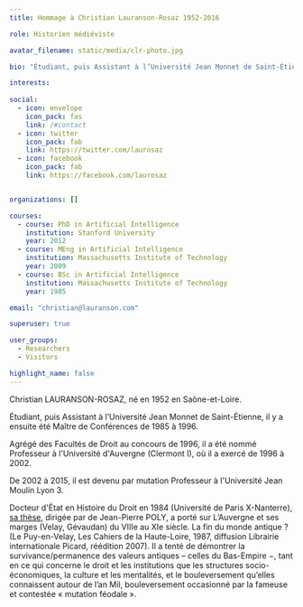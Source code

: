 ```yaml
---
title: Hommage à Christian Lauranson-Rosaz 1952-2016

role: Historien médiéviste

avatar_filename: static/media/clr-photo.jpg

bio: "Étudiant, puis Assistant à l’Université Jean Monnet de Saint-Étienne, il y a ensuite été Maître de Conférences de 1985 à 1996. Agrégé des Facultés de Droit au concours de 1996, il a été nommé Professeur à l’Université d’Auvergne (Clermont I), où il a exercé de 1996 à 2002. Depuis 2002, il est devenu par mutation Professeur à l’Université Jean Moulin (Lyon 3)."

interests: 
  
social:
  - icon: envelope
    icon_pack: fas
    link: /#contact
  - icon: twitter
    icon_pack: fab
    link: https://twitter.com/laurosaz
  - icon: facebook
    icon_pack: fab
    link: https://facebook.com/laurosaz


organizations: []

courses:
  - course: PhD in Artificial Intelligence
    institution: Stanford University
    year: 2012
  - course: MEng in Artificial Intelligence
    institution: Massachusetts Institute of Technology
    year: 2009
  - course: BSc in Artificial Intelligence
    institution: Massachusetts Institute of Technology
    year: 1985

email: "christian@lauranson.com"

superuser: true

user_groups:
  - Researchers
  - Visitors

highlight_name: false
---
```

Christian LAURANSON-ROSAZ, né en 1952 en Saône-et-Loire.

Étudiant, puis Assistant à l’Université Jean Monnet de Saint-Étienne, il y a ensuite été Maître de Conférences de 1985 à 1996.

Agrégé des Facultés de Droit au concours de 1996, il a été nommé Professeur à l'Université d'Auvergne (Clermont I), où il a exercé de 1996 à 2002.

De 2002 à 2015, il est devenu par mutation Professeur à l'Université Jean Moulin Lyon 3.

Docteur d'État en Histoire du Droit en 1984 (Université de Paris X-Nanterre), [sa thèse](https://www.academia.edu/3513062/LAuvergne_et_ses_marges_Velay_G%C3%A9vaudan_du_VIIIe_au_XIe_si%C3%A8cle_La_fin_du_monde_antique_th%C3%A8se_r%C3%A9%C3%A9dition_2007_{:target="_blank"}), dirigée par de Jean-Pierre POLY, a porté sur L’Auvergne et ses marges (Velay, Gévaudan) du VIIIe au XIe siècle. La fin du monde antique ? (Le Puy-en-Velay, Les Cahiers de la Haute-Loire, 1987, diffusion Librairie internationale Picard, réédition 2007). Il a tenté de démontrer la survivance/permanence des valeurs antiques – celles du Bas-Empire −, tant en ce qui concerne le droit et les institutions que les structures socio-économiques, la culture et les mentalités, et le bouleversement qu’elles connaissent autour de l’an Mil, bouleversement occasionné par la fameuse et contestée « mutation féodale ».

